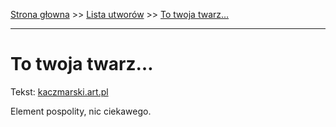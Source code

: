 [Strona głowna](../index.md) >> [Lista utworów](../list.md) >> [To twoja twarz…](595.md)

---

# To twoja twarz…

Tekst: [kaczmarski.art.pl](https://www.kaczmarski.art.pl/tworczosc/wiersze/to-twoja-twarz/)

Element pospolity, nic ciekawego.